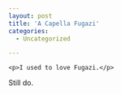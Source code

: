 ```yaml
---
layout: post
title: 'A Capella Fugazi'
categories:
  - Uncategorized

---
```



    <p>I used to love Fugazi.</p>
Still do.

  
